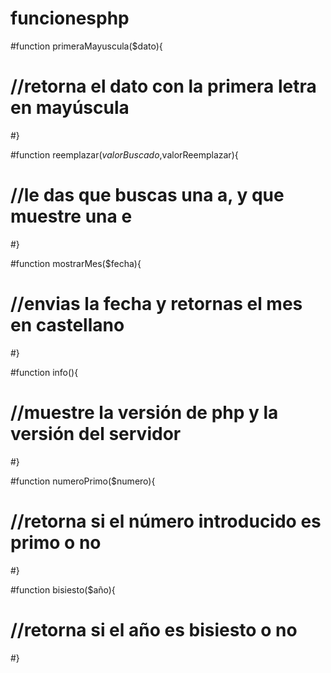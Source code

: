 # funcionesphp
#function primeraMayuscula($dato){
 #   //retorna el dato con la primera letra en mayúscula
#}

#function reemplazar($valorBuscado,$valorReemplazar){
#    //le das que buscas una a, y que muestre una e
#}

#function mostrarMes($fecha){
#    //envias la fecha y retornas el mes en castellano
#}

#function info(){
#    //muestre la versión de php y la versión del servidor
#}

#function numeroPrimo($numero){
#    //retorna si el número introducido es primo o no
#}

#function bisiesto($año){
#    //retorna si el año es bisiesto o no
#}
